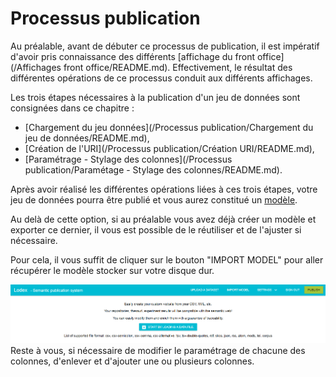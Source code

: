 # Processus publication

Au préalable, avant de débuter ce processus de publication, il est impératif d'avoir pris connaissance des différents [affichage du front office](/Affichages front office/README.md). Effectivement, le résultat des différentes opérations de ce processus conduit aux différents affichages.

Les trois étapes nécessaires à la publication d'un jeu de données sont consignées dans ce chapitre :

* [Chargement du jeu données](/Processus publication/Chargement du jeu de données/README.md),
* [Création de l'URI](/Processus publication/Création URI/README.md),
* [Paramétrage - Stylage des colonnes](/Processus publication/Paramétage - Stylage des colonnes/README.md).

Après avoir réalisé les différentes opérations liées à ces trois étapes, votre jeu de données pourra être publié et vous aurez constitué un [modèle](/Administration/Modèle/README.md).

Au delà de cette option, si au préalable vous avez déjà créer un modèle et exporter ce dernier, il vous est possible de le réutiliser et de l'ajuster si nécessaire.

Pour cela, il vous suffit de cliquer sur le bouton "IMPORT MODEL" pour aller récupérer le modèle stocker sur votre disque dur.

![](/assets/parametre7.png)Reste à vous, si nécessaire de modifier le paramétrage de chacune des colonnes, d'enlever et d'ajouter une ou plusieurs colonnes.

